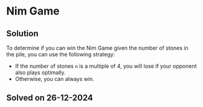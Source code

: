 # Nim Game

## Solution
To determine if you can win the Nim Game given the number of stones in the pile, you can use the following strategy:
- If the number of stones `n` is a multiple of 4, you will lose if your opponent also plays optimally.
- Otherwise, you can always win.
 

 ## Solved on 26-12-2024